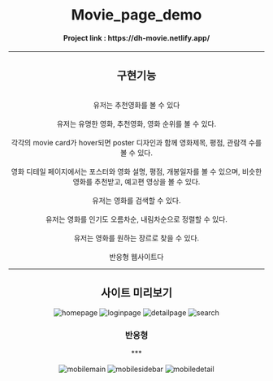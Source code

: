 <div align = center>
<h1>Movie_page_demo</h1>

<h4>Project link : https://dh-movie.netlify.app/</h4>

---

<h2>구현기능</h2>

  <br>유저는 추천영화를 볼 수 있다</br>
  <br>유저는 유명한 영화, 추천영화, 영화 순위를 볼 수 있다.</br>
   <br>각각의 movie card가 hover되면 poster 디자인과 함께 영화제목, 평점, 관람객 수를 볼 수 있다.</br>
   <br>영화 디테일 페이지에서는 포스터와 영화 설명, 평점, 개봉일자를 볼 수 있으며, 비슷한 영화를 추천받고, 예고편 영상을 볼 수 있다.</br>
   <br>유저는 영화를 검색할 수 있다.</br>
   <br>유저는 영화를 인기도 오름차순, 내림차순으로 정렬할 수 있다.</br>
   <br>유저는 영화를 원하는 장르로 찾을 수 있다.</br>
 <br>반응형 웹사이트다</br>


***


<h2>사이트 미리보기</h2>


![homepage](img/homepage.png)
![loginpage](img/login.png)
![detailpage](img/detail.png)
![search](img/search.png)


<h3>반응형</h3>
***

![mobilemain](img/mobile_main.png)
![mobilesidebar](img/mobile_side_bar.png)
![mobiledetail](img/mobile.png)

</div>
